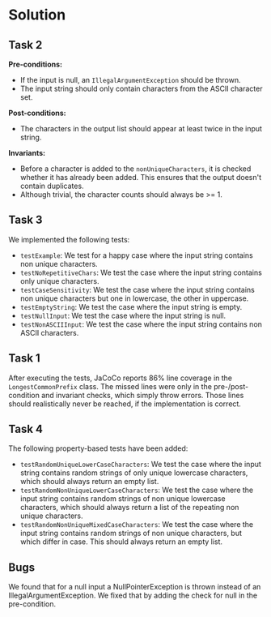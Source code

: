 # Solution

## Task 2

<b>Pre-conditions: </b><br>

- If the input is null, an `IllegalArgumentException` should be thrown.
- The input string should only contain characters from the ASCII character set.

<b>Post-conditions: </b><br>

- The characters in the output list should appear at least twice in the input string.

<b>Invariants: </b><br>

- Before a character is added to the `nonUniqueCharacters`, it is checked whether it has already been added.
This ensures that the output doesn't contain duplicates.
- Although trivial, the character counts should always be >= 1. 


## Task 3

We implemented the following tests:

- `testExample`: We test for a happy case where the input string contains non unique characters.
- `testNoRepetitiveChars`: We test the case where the input string contains only unique characters.
- `testCaseSensitivity`: We test the case where the input string contains non unique characters but one in lowercase,
the other in uppercase.
- `testEmptyString`: We test the case where the input string is empty.
- `testNullInput`: We test the case where the input string is null.
- `testNonASCIIInput`: We test the case where the input string contains non ASCII characters.


## Task 1

After executing the tests, JaCoCo reports 86% line coverage in the `LongestCommonPrefix` class.
The missed lines were only in the pre-/post-condition and invariant checks, which simply throw errors. 
Those lines should realistically never be reached, if the implementation is correct.

## Task 4

The following property-based tests have been added:
- `testRandomUniqueLowerCaseCharacters`: We test the case where the input string contains random strings of only unique
lowercase characters, which should always return an empty list.
- `testRandomNonUniqueLowerCaseCharacters`: We test the case where the input string contains random strings of non unique
lowercase characters, which should always return a list of the repeating non unique characters.
- `testRandomNonUniqueMixedCaseCharacters`: We test the case where the input string contains random strings of non unique
characters, but which differ in case. This should always return an empty list.

## Bugs

We found that for a null input a NullPointerException is thrown instead of an IllegalArgumentException. We fixed that by
adding the check for null in the pre-condition.
